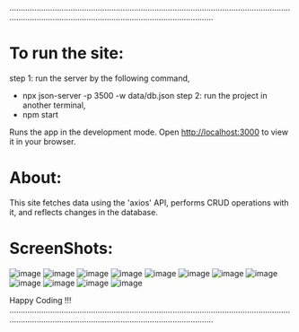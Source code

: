 ......................................................................................................................................................................................................................
# To run the site:
step 1: run the server by the following command,
 - npx json-server -p 3500 -w data/db.json
step 2: run the project in another terminal,
 - npm start

Runs the app in the development mode.
Open [http://localhost:3000](http://localhost:3000) to view it in your browser.

# About:
This site fetches data using the 'axios' API, performs CRUD operations with it, and reflects changes in the database.

# ScreenShots:
![image](https://github.com/T-r-i-c-k-y-002/Post-Site-React/assets/154720430/42b2a49f-6feb-434a-b414-f20fca25f80b)
![image](https://github.com/T-r-i-c-k-y-002/Post-Site-React/assets/154720430/584e19c7-365a-40f6-a2a0-802e32b9047b)
![image](https://github.com/T-r-i-c-k-y-002/Post-Site-React/assets/154720430/0a49330a-ff87-464e-98f7-b0781d26c488)
![image](https://github.com/T-r-i-c-k-y-002/Post-Site-React/assets/154720430/1e29b1ab-3ef5-4e16-a2ad-7c162ee717a7)
![image](https://github.com/T-r-i-c-k-y-002/Post-Site-React/assets/154720430/efc57b55-8b67-4dee-91ab-a8669c4a0369)
![image](https://github.com/T-r-i-c-k-y-002/Post-Site-React/assets/154720430/1973f58a-c20e-44a0-bb56-684b8637cd7d)
![image](https://github.com/T-r-i-c-k-y-002/Post-Site-React/assets/154720430/e452d21e-1f23-47e7-b39d-3d423148efba)
![image](https://github.com/T-r-i-c-k-y-002/Post-Site-React/assets/154720430/2a090401-bc9f-4130-8353-1c6e334d34d4)
![image](https://github.com/T-r-i-c-k-y-002/Post-Site-React/assets/154720430/640ac023-e0d6-47e3-9314-d45900004b8f)
![image](https://github.com/T-r-i-c-k-y-002/Post-Site-React/assets/154720430/7189de1d-fdde-496b-80ee-feaa7361c3ee)
![image](https://github.com/T-r-i-c-k-y-002/Post-Site-React/assets/154720430/b5210850-bf9e-466f-8451-24803eba1614)
![image](https://github.com/T-r-i-c-k-y-002/Post-Site-React/assets/154720430/34ef8952-667f-4419-bbb1-3a699598fdcd)

Happy Coding !!!
......................................................................................................................................................................................................................
